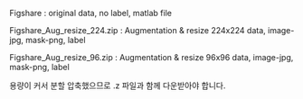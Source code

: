 Figshare : original data, no label, matlab file

Figshare_Aug_resize_224.zip : Augmentation & resize 224x224 data, image-jpg, mask-png, label

Figshare_Aug_resize_96.zip : Augmentation & resize 96x96 data, image-jpg, mask-png, label

용량이 커서 분할 압축했으므로 .z 파일과 함께 다운받아야 합니다.
